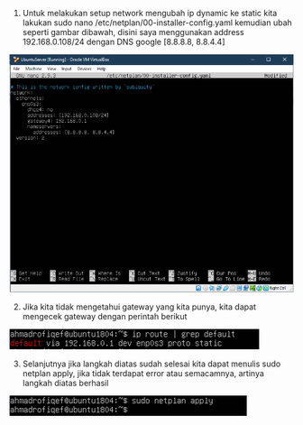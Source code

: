 1. Untuk melakukan setup network mengubah ip dynamic ke static kita lakukan sudo nano /etc/netplan/00-installer-config.yaml kemudian ubah seperti 
gambar dibawah, disini saya menggunakan address 192.168.0.108/24 dengan DNS google [8.8.8.8, 8.8.4.4]

<img src="/week1/assets/26.png">

2. Jika kita tidak mengetahui gateway yang kita punya, kita dapat mengecek gateway dengan perintah berikut

<img src="/week1/assets/27.png">

3. Selanjutnya jika langkah diatas sudah selesai kita dapat menulis sudo netplan apply, jika tidak terdapat error atau semacamnya, 
artinya langkah diatas berhasil

<img src="/week1/assets/28.png">
